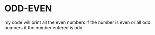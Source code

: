 # ODD-EVEN
my code will print all the even numbers if the number is even or all odd numbers if the number entered is odd
